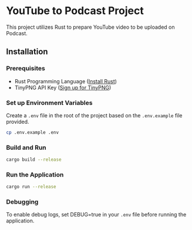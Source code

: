 # YouTube to Podcast Project

This project utilizes Rust to prepare YouTube video to be uploaded on Podcast.

## Installation

### Prerequisites

- Rust Programming Language ([Install Rust](https://www.rust-lang.org/tools/install))
- TinyPNG API Key ([Sign up for TinyPNG](https://tinypng.com/developers))

### Set up Environment Variables

Create a `.env` file in the root of the project based on the `.env.example` file provided.

```bash
cp .env.example .env
```

### Build and Run

```bash
cargo build --release
```

### Run the Application

```bash
cargo run --release
```

### Debugging

To enable debug logs, set DEBUG=true in your `.env` file before running the application.